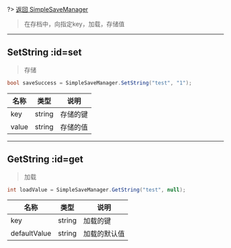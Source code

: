 ?> [返回 SimpleSaveManager](md/scripts/Simple/SimpleSaveManager.md?id=runtime)

> 在存档中，向指定key，加载，存储值

--------------------------------

## SetString :id=set

> 存储

```csharp
bool saveSuccess = SimpleSaveManager.SetString("test", "1");
```

名称 | 类型 | 说明
-------- | -----| -----
key | string | 存储的键
value | string | 存储的值

--------------------------------

## GetString :id=get

> 加载

```csharp
int loadValue = SimpleSaveManager.GetString("test", null);
```

名称 | 类型 | 说明
-------- | -----| -----
key | string | 加载的键
defaultValue | string | 加载的默认值

